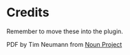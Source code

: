 # Credits

Remember to move these into the plugin.

PDF by Tim Neumann from <a href="https://thenounproject.com/browse/icons/term/pdf/" target="_blank" title="PDF Icons">Noun Project</a>